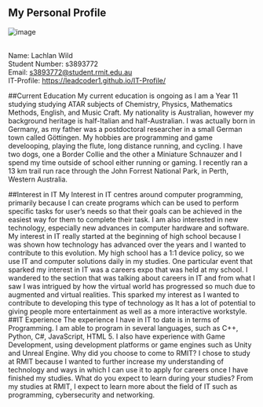 ## My Personal Profile
![image](https://user-images.githubusercontent.com/80801153/111904441-089fbd00-8a82-11eb-940b-6ee4c8146cc7.png)

<br>Name: Lachlan Wild
<br>Student Number: s3893772
<br>Email: s3893772@student.rmit.edu.au
<br>IT-Profile: https://leadcoder1.github.io/IT-Profile/


##Current Education
My current education is ongoing as I am a Year 11 studying studying ATAR subjects of Chemistry, Physics, Mathematics Methods, English, and Music Craft. My nationality is Australian, however my background heritage is half-Italian and half-Australian. I was actually born in Germany, as my father was a postdoctoral researcher in a small German town called Göttingen. My hobbies are programming and game develooping, playing the flute, long distance running, and cycling. I have two dogs, one a Border Collie and the other a Miniature Schnauzer and I spend my time outside of school either running or gaming. I recently ran a 13 km trail run race through the John Forrest National Park, in Perth, Western Australia.

##Interest in IT
My Interest in IT centres around computer programming, primarily because I can create programs which can be used to perform specific tasks for user’s needs so that their goals can be achieved in the easiest way for them to complete their task. I am also interested in new technology, especially new advances in computer hardware and software.
My interest in IT really started at the beginning of high school because I was shown how technology has advanced over the years and I wanted to contribute to this evolution. My high school has a 1:1 device policy, so we use IT and computer solutions daily in my studies.
One particular event that sparked my interest in IT was a careers expo that was held at my school. I wandered to the section that was talking about careers in IT and from what I saw I was intrigued by how the virtual world has progressed so much due to augmented and virtual realities. This sparked my interest as I wanted to contribute to developing this type of technology as It has a lot of potential to giving people more entertainment as well as a more interactive workstyle.
<br>##IT Experience
The experience I have in IT to date is in terms of Programming. I am able to program in several languages, such as C++, Python, C#, JavaScript, HTML 5. I also have experience with Game Development, using development platforms or game engines such as Unity and Unreal Engine.
Why did you choose to come to RMIT?
I chose to study at RMIT because I wanted to further increase my understanding of technology and ways in which I can use it to apply for careers once I have finished my studies.
What do you expect to learn during your studies?
From my studies at RMIT, I expect to learn more about the field of IT such as programming, cybersecurity and networking.
